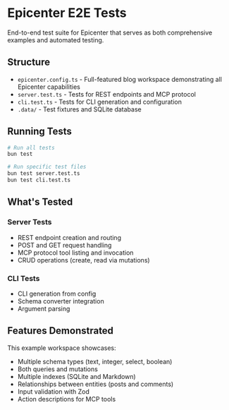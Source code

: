 # Epicenter E2E Tests

End-to-end test suite for Epicenter that serves as both comprehensive examples and automated testing.

## Structure

- `epicenter.config.ts` - Full-featured blog workspace demonstrating all Epicenter capabilities
- `server.test.ts` - Tests for REST endpoints and MCP protocol
- `cli.test.ts` - Tests for CLI generation and configuration
- `.data/` - Test fixtures and SQLite database

## Running Tests

```bash
# Run all tests
bun test

# Run specific test files
bun test server.test.ts
bun test cli.test.ts
```

## What's Tested

### Server Tests
- REST endpoint creation and routing
- POST and GET request handling
- MCP protocol tool listing and invocation
- CRUD operations (create, read via mutations)

### CLI Tests
- CLI generation from config
- Schema converter integration
- Argument parsing

## Features Demonstrated

This example workspace showcases:
- Multiple schema types (text, integer, select, boolean)
- Both queries and mutations
- Multiple indexes (SQLite and Markdown)
- Relationships between entities (posts and comments)
- Input validation with Zod
- Action descriptions for MCP tools
